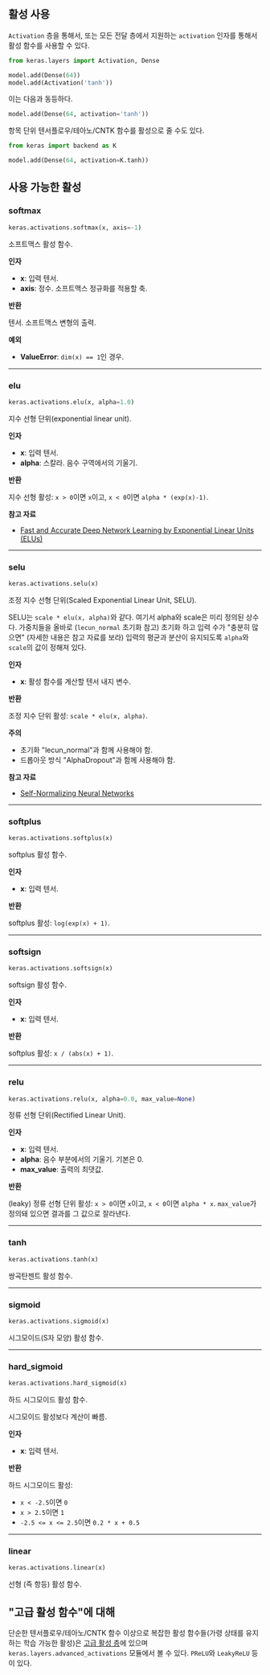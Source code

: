 
## 활성 사용

`Activation` 층을 통해서, 또는 모든 전달 층에서 지원하는 `activation` 인자를 통해서 활성 함수를 사용할 수 있다.

```python
from keras.layers import Activation, Dense

model.add(Dense(64))
model.add(Activation('tanh'))
```

이는 다음과 동등하다.

```python
model.add(Dense(64, activation='tanh'))
```

항목 단위 텐서플로우/테아노/CNTK 함수를 활성으로 줄 수도 있다.

```python
from keras import backend as K

model.add(Dense(64, activation=K.tanh))
```

## 사용 가능한 활성

### softmax


```python
keras.activations.softmax(x, axis=-1)
```


소프트맥스 활성 함수.

__인자__

- __x__: 입력 텐서.
- __axis__: 정수. 소프트맥스 정규화를 적용할 축.

__반환__

텐서. 소프트맥스 변형의 출력.

__예외__

- __ValueError__: `dim(x) == 1`인 경우.

----

### elu


```python
keras.activations.elu(x, alpha=1.0)
```


지수 선형 단위(exponential linear unit).

__인자__

- __x__: 입력 텐서.
- __alpha__: 스칼라. 음수 구역에서의 기울기.

__반환__

지수 선형 활성: `x > 0`이면 `x`이고,
`x < 0`이면 `alpha * (exp(x)-1)`.

__참고 자료__

- [Fast and Accurate Deep Network Learning by Exponential Linear Units (ELUs)](https://arxiv.org/abs/1511.07289)

----

### selu


```python
keras.activations.selu(x)
```


조정 지수 선형 단위(Scaled Exponential Linear Unit, SELU).

SELU는 `scale * elu(x, alpha)`와 같다. 여기서 alpha와 scale은
미리 정의된 상수다. 가중치들을 올바로 (`lecun_normal` 초기화 참고)
초기화 하고 입력 수가 "충분히 많으면" (자세한 내용은 참고 자료를 보라)
입력의 평균과 분산이 유지되도록 `alpha`와 `scale`의 값이 정해져 있다.

__인자__

- __x__: 활성 함수를 계산할 텐서 내지 변수.

__반환__

조정 지수 단위 활성: `scale * elu(x, alpha)`.

__주의__

- 초기화 "lecun_normal"과 함께 사용해야 함.
- 드롭아웃 방식 "AlphaDropout"과 함께 사용해야 함.

__참고 자료__

- [Self-Normalizing Neural Networks](https://arxiv.org/abs/1706.02515)

----

### softplus


```python
keras.activations.softplus(x)
```


softplus 활성 함수.

__인자__

- __x__: 입력 텐서.

__반환__

softplus 활성: `log(exp(x) + 1)`.

----

### softsign


```python
keras.activations.softsign(x)
```


softsign 활성 함수.

__인자__

- __x__: 입력 텐서.

__반환__

softplus 활성: `x / (abs(x) + 1)`.

----

### relu


```python
keras.activations.relu(x, alpha=0.0, max_value=None)
```


정류 선형 단위(Rectified Linear Unit).

__인자__

- __x__: 입력 텐서.
- __alpha__: 음수 부분에서의 기울기. 기본은 0.
- __max_value__: 출력의 최댓값.

__반환__

(leaky) 정류 선형 단위 활성: `x > 0`이면 `x`이고,
`x < 0`이면 `alpha * x`. `max_value`가 정의돼 있으면
결과를 그 값으로 잘라낸다.

----

### tanh


```python
keras.activations.tanh(x)
```


쌍곡탄젠트 활성 함수.

----

### sigmoid


```python
keras.activations.sigmoid(x)
```


시그모이드(S자 모양) 활성 함수.

----

### hard_sigmoid


```python
keras.activations.hard_sigmoid(x)
```


하드 시그모이드 활성 함수.

시그모이드 활성보다 계산이 빠름.

__인자__

- __x__: 입력 텐서.

__반환__

하드 시그모이드 활성:

- `x < -2.5`이면 `0`
- `x > 2.5`이면 `1`
- `-2.5 <= x <= 2.5`이면 `0.2 * x + 0.5`

----

### linear


```python
keras.activations.linear(x)
```


선형 (즉 항등) 활성 함수.


## "고급 활성 함수"에 대해

단순한 텐서플로우/테아노/CNTK 함수 이상으로 복잡한 활성 함수들(가령 상태를 유지하는 학습 가능한 활성)은 [고급 활성 층](layers/advanced-activations.md)에 있으며 `keras.layers.advanced_activations` 모듈에서 볼 수 있다. `PReLU`와 `LeakyReLU` 등이 있다.
